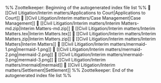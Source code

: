 %% Zoottelkeeper: Beginning of the autogenerated index file list  %%
📄 [[Civil Litigation/Interim matters/Applications to Court|Applications to Court]]
📄 [[Civil Litigation/Interim matters/Case Management|Case Management]]
📄 [[Civil Litigation/Interim matters/Interim Matters-md.zip|Interim Matters-md.zip]]
📄 [[Civil Litigation/Interim matters/Interim Matters.tex|Interim Matters.tex]]
📄 [[Civil Litigation/Interim matters/Interim Matters.zip|Interim Matters.zip]]
📄 [[Civil Litigation/Interim matters/Interim Matters|Interim Matters]]
📄 [[Civil Litigation/Interim matters/mermaid-1.png|mermaid-1.png]]
📄 [[Civil Litigation/Interim matters/mermaid-2.png|mermaid-2.png]]
📄 [[Civil Litigation/Interim matters/mermaid-3.png|mermaid-3.png]]
📄 [[Civil Litigation/Interim matters/mermaid|mermaid]]
📄 [[Civil Litigation/Interim matters/Settlement|Settlement]]
%% Zoottelkeeper: End of the autogenerated index file list  %%
